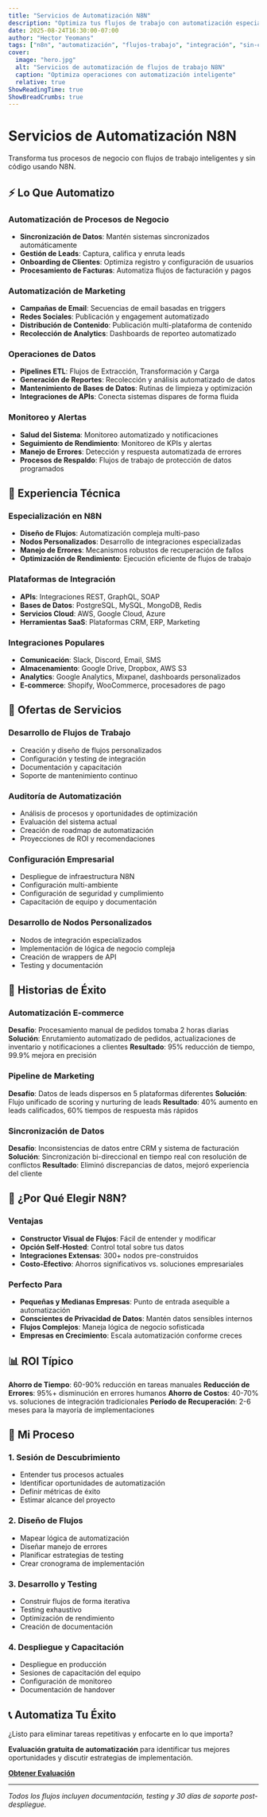 ```yaml
---
title: "Servicios de Automatización N8N"
description: "Optimiza tus flujos de trabajo con automatización especializada en N8N, integraciones y desarrollo de flujos personalizados"
date: 2025-08-24T16:30:00-07:00
author: "Hector Yeomans"
tags: ["n8n", "automatización", "flujos-trabajo", "integración", "sin-código", "consultoría"]
cover:
  image: "hero.jpg"
  alt: "Servicios de automatización de flujos de trabajo N8N"
  caption: "Optimiza operaciones con automatización inteligente"
  relative: true
ShowReadingTime: true
ShowBreadCrumbs: true
---
```


# Servicios de Automatización N8N

Transforma tus procesos de negocio con flujos de trabajo inteligentes y sin código usando N8N.

## ⚡ Lo Que Automatizo

### Automatización de Procesos de Negocio
- **Sincronización de Datos**: Mantén sistemas sincronizados automáticamente
- **Gestión de Leads**: Captura, califica y enruta leads
- **Onboarding de Clientes**: Optimiza registro y configuración de usuarios
- **Procesamiento de Facturas**: Automatiza flujos de facturación y pagos

### Automatización de Marketing
- **Campañas de Email**: Secuencias de email basadas en triggers
- **Redes Sociales**: Publicación y engagement automatizado
- **Distribución de Contenido**: Publicación multi-plataforma de contenido
- **Recolección de Analytics**: Dashboards de reporteo automatizado

### Operaciones de Datos
- **Pipelines ETL**: Flujos de Extracción, Transformación y Carga
- **Generación de Reportes**: Recolección y análisis automatizado de datos
- **Mantenimiento de Bases de Datos**: Rutinas de limpieza y optimización
- **Integraciones de APIs**: Conecta sistemas dispares de forma fluida

### Monitoreo y Alertas
- **Salud del Sistema**: Monitoreo automatizado y notificaciones
- **Seguimiento de Rendimiento**: Monitoreo de KPIs y alertas
- **Manejo de Errores**: Detección y respuesta automatizada de errores
- **Procesos de Respaldo**: Flujos de trabajo de protección de datos programados

## 🔧 Experiencia Técnica

### Especialización en N8N
- **Diseño de Flujos**: Automatización compleja multi-paso
- **Nodos Personalizados**: Desarrollo de integraciones especializadas
- **Manejo de Errores**: Mecanismos robustos de recuperación de fallos
- **Optimización de Rendimiento**: Ejecución eficiente de flujos de trabajo

### Plataformas de Integración
- **APIs**: Integraciones REST, GraphQL, SOAP
- **Bases de Datos**: PostgreSQL, MySQL, MongoDB, Redis
- **Servicios Cloud**: AWS, Google Cloud, Azure
- **Herramientas SaaS**: Plataformas CRM, ERP, Marketing

### Integraciones Populares
- **Comunicación**: Slack, Discord, Email, SMS
- **Almacenamiento**: Google Drive, Dropbox, AWS S3
- **Analytics**: Google Analytics, Mixpanel, dashboards personalizados
- **E-commerce**: Shopify, WooCommerce, procesadores de pago

## 💼 Ofertas de Servicios

### Desarrollo de Flujos de Trabajo
- Creación y diseño de flujos personalizados
- Configuración y testing de integración
- Documentación y capacitación
- Soporte de mantenimiento continuo

### Auditoría de Automatización
- Análisis de procesos y oportunidades de optimización
- Evaluación del sistema actual
- Creación de roadmap de automatización
- Proyecciones de ROI y recomendaciones

### Configuración Empresarial
- Despliegue de infraestructura N8N
- Configuración multi-ambiente
- Configuración de seguridad y cumplimiento
- Capacitación de equipo y documentación

### Desarrollo de Nodos Personalizados
- Nodos de integración especializados
- Implementación de lógica de negocio compleja
- Creación de wrappers de API
- Testing y documentación

## 🎯 Historias de Éxito

### Automatización E-commerce
**Desafío**: Procesamiento manual de pedidos tomaba 2 horas diarias
**Solución**: Enrutamiento automatizado de pedidos, actualizaciones de inventario y notificaciones a clientes
**Resultado**: 95% reducción de tiempo, 99.9% mejora en precisión

### Pipeline de Marketing
**Desafío**: Datos de leads dispersos en 5 plataformas diferentes
**Solución**: Flujo unificado de scoring y nurturing de leads
**Resultado**: 40% aumento en leads calificados, 60% tiempos de respuesta más rápidos

### Sincronización de Datos
**Desafío**: Inconsistencias de datos entre CRM y sistema de facturación
**Solución**: Sincronización bi-direccional en tiempo real con resolución de conflictos
**Resultado**: Eliminó discrepancias de datos, mejoró experiencia del cliente

## 🚀 ¿Por Qué Elegir N8N?

### Ventajas
- **Constructor Visual de Flujos**: Fácil de entender y modificar
- **Opción Self-Hosted**: Control total sobre tus datos
- **Integraciones Extensas**: 300+ nodos pre-construidos
- **Costo-Efectivo**: Ahorros significativos vs. soluciones empresariales

### Perfecto Para
- **Pequeñas y Medianas Empresas**: Punto de entrada asequible a automatización
- **Conscientes de Privacidad de Datos**: Mantén datos sensibles internos
- **Flujos Complejos**: Maneja lógica de negocio sofisticada
- **Empresas en Crecimiento**: Escala automatización conforme creces

## 📊 ROI Típico

**Ahorro de Tiempo**: 60-90% reducción en tareas manuales
**Reducción de Errores**: 95%+ disminución en errores humanos
**Ahorro de Costos**: 40-70% vs. soluciones de integración tradicionales
**Período de Recuperación**: 2-6 meses para la mayoría de implementaciones

## 🔄 Mi Proceso

### 1. Sesión de Descubrimiento
- Entender tus procesos actuales
- Identificar oportunidades de automatización
- Definir métricas de éxito
- Estimar alcance del proyecto

### 2. Diseño de Flujos
- Mapear lógica de automatización
- Diseñar manejo de errores
- Planificar estrategias de testing
- Crear cronograma de implementación

### 3. Desarrollo y Testing
- Construir flujos de forma iterativa
- Testing exhaustivo
- Optimización de rendimiento
- Creación de documentación

### 4. Despliegue y Capacitación
- Despliegue en producción
- Sesiones de capacitación del equipo
- Configuración de monitoreo
- Documentación de handover

## 📞 Automatiza Tu Éxito

¿Listo para eliminar tareas repetitivas y enfocarte en lo que importa?

**Evaluación gratuita de automatización** para identificar tus mejores oportunidades y discutir estrategias de implementación.

[**Obtener Evaluación**](mailto:mail@hyeomans.com?subject=Consulta%20Automatización%20N8N)

---

*Todos los flujos incluyen documentación, testing y 30 días de soporte post-despliegue.*